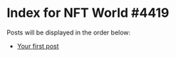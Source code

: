 # Index for NFT World #4419
Posts will be displayed in the order below:

- [Your first post](./001-first.md)

